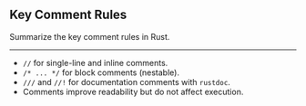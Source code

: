 ## Key Comment Rules

Summarize the key comment rules in Rust.

---

* `//` for single-line and inline comments.
* `/* ... */` for block comments (nestable).
* `///` and `//!` for documentation comments with `rustdoc`.
* Comments improve readability but do not affect execution.

